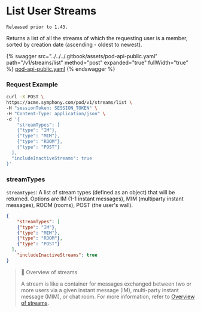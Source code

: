 # List User Streams

`Released prior to 1.43.`

Returns a list of all the streams of which the requesting user is a member, sorted by creation date (ascending - oldest to newest).

{% swagger src="../../../.gitbook/assets/pod-api-public.yaml" path="/v1/streams/list" method="post" expanded="true" fullWidth="true" %}
[pod-api-public.yaml](../../../.gitbook/assets/pod-api-public.yaml)
{% endswagger %}

### Request Example

```bash
curl -X POST \
https://acme.symphony.com/pod/v1/streams/list \
-H "sessionToken: SESSION_TOKEN" \
-H "Content-Type: application/json" \
-d '{
	"streamTypes": [
  	{"type": "IM"},
    {"type": "MIM"},
    {"type": "ROOM"},
    {"type": "POST"}
  ],
  "includeInactiveStreams": true
}'
```

### streamTypes

`streamTypes`: A list of stream types (defined as an object) that will be returned. Options are IM (1-1 instant messages), MIM (multiparty instant messages), ROOM (rooms), POST (the user's wall).

```json
{
	"streamTypes": [
    {"type": "IM"}, 
    {"type": "MIM"}, 
    {"type": "ROOM"}, 
    {"type": "POST"}
  ],
	"includeInactiveStreams": true
}
```

> 📘 Overview of streams
>
> A stream is like a container for messages exchanged between two or more users via a given instant message (IM), multi-party instant message (MIM), or chat room. For more information, refer to [Overview of streams](https://docs.developers.symphony.com/building-bots-on-symphony/datafeed/overview-of-streams).

